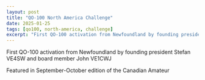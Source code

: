 ```yaml
---
layout: post
title: "QO-100 North America Challenge"
date: 2025-01-25
tags: [qo100, north-america, challenge]
excerpt: "First QO-100 activation from Newfoundland by founding president Stefan VE4SW and board member John VE1CWJ. Featured in September-October edition of the Canadian Amateur."
---
```


First QO-100 activation from Newfoundland by founding president Stefan VE4SW and board member John VE1CWJ

Featured in September-October edition of the Canadian Amateur
